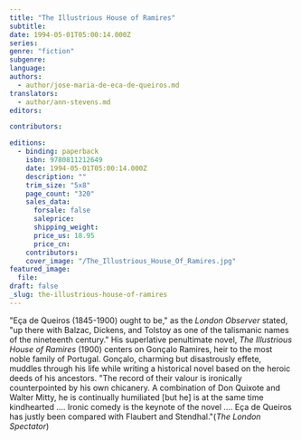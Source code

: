 ```yaml
---
title: "The Illustrious House of Ramires"
subtitle:
date: 1994-05-01T05:00:14.000Z
series:
genre: "fiction"
subgenre:
language:
authors:
  - author/jose-maria-de-eca-de-queiros.md
translators:
  - author/ann-stevens.md
editors:

contributors:

editions:
  - binding: paperback
    isbn: 9780811212649
    date: 1994-05-01T05:00:14.000Z
    description: ""
    trim_size: "5x8"
    page_count: "320"
    sales_data:
      forsale: false
      saleprice:
      shipping_weight:
      price_us: 18.95
      price_cn:
    contributors:
    cover_image: "/The_Illustrious_House_Of_Ramires.jpg"
featured_image:
  file:
draft: false
_slug: the-illustrious-house-of-ramires
---
```


"Eça de Queiros (1845-1900) ought to be," as the _London Observer_ stated, "up there with Balzac, Dickens, and Tolstoy as one of the talismanic names of the nineteenth century." His superlative penultimate novel, _The Illustrious House of Ramires_ (1900) centers on Gonçalo Ramires, heir to the most noble family of Portugal. Gonçalo, charming but disastrously effete, muddles through his life while writing a historical novel based on the heroic deeds of his ancestors. "The record of their valour is ironically counterpointed by his own chicanery. A combination of Don Quixote and Walter Mitty, he is continually humiliated [but he] is at the same time kindhearted .... Ironic comedy is the keynote of the novel .... Eça de Queiros has justly been compared with Flaubert and Stendhal."(_The London Spectator_)


